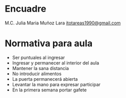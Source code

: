 # Encuadre
M.C. Julia Maria Muñoz Lara
itotareas1990@gmail.com
# Normativa para aula
- Ser puntuales al ingresar
- Ingresar y permanecer al interior del aula
- Mantener la sana distancia
- No introducir alimentos
- La puerta permanecerá abierta
- Levantar la mano para expresar participar
- En la primera semana portar gafete